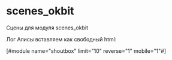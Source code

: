 # scenes_okbit
Сцены для модуля scenes_okbit

Лог Алисы вставляем как свободный html:
<style>
 b {
        color:blue; /* цвет имени */
}

.shout_form { 
            display: none!important;
    }

.shout_content {
        font-size: inherit;
        color: black; /* цвет основного текста */
}
</style>
[#module name="shoutbox" limit="10" reverse="1" mobile="1"#]  
